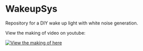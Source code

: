 # WakeupSys
Repository for a DIY wake up light with white noise generation.

View the making of video on youtube:

[![View the making of here](https://img.youtube.com/vi/boEhv6Mx6f8/0.jpg)](https://www.youtube.com/watch?v=boEhv6Mx6f8)
